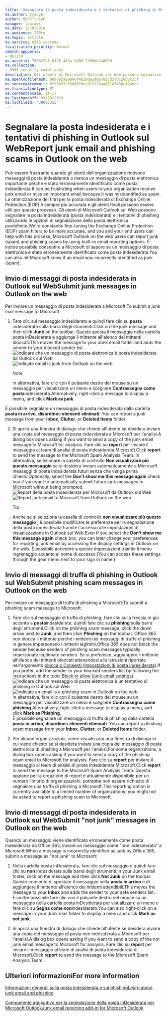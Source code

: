 ```yaml
---
title: 'Segnalare la posta indesiderata e i tentativi di phishing in Outlook sul Web '
ms.author: tracyp
author: MSFTTracyP
manager: laurawi
ms.date: 12/9/2016
ms.audience: ITPro
ms.topic: article
ms.service: O365-seccomp
localization_priority: Normal
search.appverid:
- MET150
ms.assetid: 758822b5-0126-463a-9d08-7366bb2a807d
ms.collection:
- M365-security-compliance
description: Gli utenti di Microsoft Outlook sul Web possono segnalare la posta indesiderata (posta indesiderata) e i tentativi di phishing utilizzando le opzioni di segnalazione della posta elettronica predefinite. È inoltre possibile consentire a Microsoft di sapere se un messaggio di posta elettronica è stato erroneamente identificato come posta indesiderata.
ms.openlocfilehash: 089792ab8e46f4b200a2d98781cd378c2666c35f
ms.sourcegitcommit: 0f93b37c39d807dec91f118aa671a3430c47a9ac
ms.translationtype: MT
ms.contentlocale: it-IT
ms.lasthandoff: 03/20/2019
ms.locfileid: "30693315"
---
```

# <a name="report-junk-email-and-phishing-scams-in-outlook-on-the-web"></a><span data-ttu-id="6b355-104">Segnalare la posta indesiderata e i tentativi di phishing in Outlook sul Web</span><span class="sxs-lookup"><span data-stu-id="6b355-104">Report junk email and phishing scams in Outlook on the web</span></span> 

<span data-ttu-id="6b355-105">Può essere frustrante quando gli utenti dell'organizzazione ricevono messaggi di posta indesiderata o manca un messaggio di posta elettronica importante perché è stato erroneamente identificato come posta indesiderata.</span><span class="sxs-lookup"><span data-stu-id="6b355-105">It can be frustrating when users in your organization receive junk email or miss an important email because it was misidentified as spam.</span></span> <span data-ttu-id="6b355-106">La ottimizzazione dei filtri per la posta indesiderata di Exchange Online Protection (EOP) è sempre più accurata e gli utenti finali possono essere utili per questo processo. Gli utenti di Microsoft Outlook sul Web possono segnalare la posta indesiderata (posta indesiderata) e i tentativi di phishing utilizzando le opzioni di segnalazione della posta elettronica predefinite.</span><span class="sxs-lookup"><span data-stu-id="6b355-106">We're constantly fine-tuning the Exchange Online Protection (EOP) spam filters to be more accurate, and you and your end users can help with this process; Microsoft Outlook on the web users can report junk (spam) and phishing scams by using built-in email reporting options.</span></span> <span data-ttu-id="6b355-107">È inoltre possibile consentire a Microsoft di sapere se un messaggio di posta elettronica è stato erroneamente identificato come posta indesiderata.</span><span class="sxs-lookup"><span data-stu-id="6b355-107">You can also let Microsoft know if an email was incorrectly identified as junk (spam).</span></span>
  
## <a name="submit-junk-messages-in-outlook-on-the-web"></a><span data-ttu-id="6b355-108">Invio di messaggi di posta indesiderata in Outlook sul Web</span><span class="sxs-lookup"><span data-stu-id="6b355-108">Submit junk messages in Outlook on the web</span></span>

<span data-ttu-id="6b355-109">Per inviare un messaggio di posta indesiderata a Microsoft:</span><span class="sxs-lookup"><span data-stu-id="6b355-109">To submit a junk mail message to Microsoft:</span></span>
  
1. <span data-ttu-id="6b355-110">Fare clic sul messaggio indesiderato e quindi fare clic su **posta** indesiderata sulla barra degli strumenti.</span><span class="sxs-lookup"><span data-stu-id="6b355-110">Click on the junk message and then click **Junk** on the toolbar.</span></span> <span data-ttu-id="6b355-111">Questo sposta il messaggio nella cartella posta inDesiderata e aggiunge il mittente all'elenco dei mittenti bloccati.</span><span class="sxs-lookup"><span data-stu-id="6b355-111">This moves the message to your Junk email folder and adds the sender to your blocked sender list.</span></span> 
    <span data-ttu-id="6b355-112">![Indicare che un messaggio di posta elettronica è posta indesiderata da Outlook sul Web](media/a10ae792-aab6-4374-a041-6c3f732eb2e3.png)</span><span class="sxs-lookup"><span data-stu-id="6b355-112">![Indicate email is junk from Outlook on the web](media/a10ae792-aab6-4374-a041-6c3f732eb2e3.png)</span></span>
  
    > [!NOTE]
    > <span data-ttu-id="6b355-113">In alternativa, fare clic con il pulsante destro del mouse su un messaggio per visualizzare un menu e scegliere **Contrassegna come posta**indesiderata.</span><span class="sxs-lookup"><span data-stu-id="6b355-113">Alternatively, right-click a message to display a menu, and click **Mark as junk**.</span></span> 
  
<span data-ttu-id="6b355-114">È possibile segnalare un messaggio di posta indesiderata dalla cartella **posta in arrivo**, **disordine**o **elementi eliminati** .</span><span class="sxs-lookup"><span data-stu-id="6b355-114">You can report a junk message from your **Inbox**, **Clutter**, or **Deleted Items** folder.</span></span> 
  
2. <span data-ttu-id="6b355-115">Si aprirà una finestra di dialogo che chiede all'utente se desidera inviare una copia del messaggio di posta indesiderata a Microsoft per l'analisi.</span><span class="sxs-lookup"><span data-stu-id="6b355-115">A dialog box opens asking if you want to send a copy of the junk email message to Microsoft for analysis.</span></span> <span data-ttu-id="6b355-116">Fare clic su **report** per inviare il messaggio al team di analisi di posta indesiderata Microsoft.</span><span class="sxs-lookup"><span data-stu-id="6b355-116">Click **report** to send the message to the Microsoft Spam Analysis Team.</span></span> <span data-ttu-id="6b355-117">In alternativa, selezionare la casella di controllo **Non visualizzare più questo messaggio** se si desidera inviare automaticamente a Microsoft messaggi di posta indesiderata futuri senza che venga prima chiesto.</span><span class="sxs-lookup"><span data-stu-id="6b355-117">Optionally, select the **Don't show me this message again** check box if you want to automatically submit future junk messages to Microsoft without being prompted.</span></span> 
    <span data-ttu-id="6b355-118">![Report della posta indesiderata per Microsoft da Outlook sul Web](media/e8d3a9f9-6eb6-4309-ba6d-643dffdb6a33.png)</span><span class="sxs-lookup"><span data-stu-id="6b355-118">![Report junk email to Microsoft from Outlook on the web](media/e8d3a9f9-6eb6-4309-ba6d-643dffdb6a33.png)</span></span>
  
    > [!TIP]
    > <span data-ttu-id="6b355-119">Anche se si seleziona la casella di controllo **non visualizzare più questo messaggio** , è possibile modificare le preferenze per la segnalazione della posta indesiderata tramite l'accesso alle impostazioni di visualizzazione in Outlook sul Web.</span><span class="sxs-lookup"><span data-stu-id="6b355-119">Even if you select the **Don't show me this message again** check box, you can later change your preferences for reporting junk email by accessing the display settings in Outlook on the web.</span></span> <span data-ttu-id="6b355-120">È possibile accedere a queste impostazioni tramite il menu ingranaggio accanto al nome di accesso.</span><span class="sxs-lookup"><span data-stu-id="6b355-120">(You can access these settings through the gear menu next to your sign in name.)</span></span> 
  
## <a name="submit-phishing-scam-messages-in-outlook-on-the-web"></a><span data-ttu-id="6b355-121">Invio di messaggi di truffa di phishing in Outlook sul Web</span><span class="sxs-lookup"><span data-stu-id="6b355-121">Submit phishing scam messages in Outlook on the web</span></span>

<span data-ttu-id="6b355-122">Per inviare un messaggio di truffa di phishing a Microsoft:</span><span class="sxs-lookup"><span data-stu-id="6b355-122">To submit a phishing scam message to Microsoft:</span></span>
  
1. <span data-ttu-id="6b355-123">Fare clic sul messaggio di truffa di phishing, fare clic sulla freccia in giù accanto a **posta**indesiderata, quindi fare clic su **phishing** sulla barra degli strumenti.</span><span class="sxs-lookup"><span data-stu-id="6b355-123">Click on the phishing scam message, click the down arrow next to **Junk**, and then click **Phishing** on the toolbar.</span></span> <span data-ttu-id="6b355-124">Office 365 non blocca il mittente perché i mittenti dei messaggi di truffa di phishing in genere impersonano i mittenti legittimi.</span><span class="sxs-lookup"><span data-stu-id="6b355-124">Office 365 does not block the sender because senders of phishing scam messages typically impersonate legitimate senders.</span></span> <span data-ttu-id="6b355-125">Se si preferisce, aggiungere il mittente all'elenco dei mittenti bloccati attenendosi alle istruzioni riportate nell'argomento [blocca o Consenti (impostazioni di posta indesiderata)](https://go.microsoft.com/fwlink/?LinkId=627572).</span><span class="sxs-lookup"><span data-stu-id="6b355-125">If you prefer, add the sender to your blocked senders list by following the instructions in the topic [Block or allow (junk email settings)](https://go.microsoft.com/fwlink/?LinkId=627572).</span></span> 
    <span data-ttu-id="6b355-126">![Indicare che un messaggio di posta elettronica è un tentativo di phishing in Outlook sul Web](media/959bb577-341c-41ee-a159-e46600b2cf8a.png)</span><span class="sxs-lookup"><span data-stu-id="6b355-126">![Indicate an email is a phishing scam in Outlook on the web](media/959bb577-341c-41ee-a159-e46600b2cf8a.png)</span></span><br/><span data-ttu-id="6b355-127">In alternativa, fare clic con il pulsante destro del mouse su un messaggio per visualizzare un menu e scegliere **Contrassegna come phishing**.</span><span class="sxs-lookup"><span data-stu-id="6b355-127">Alternatively, right-click a message to display a menu, and click **Mark as Phishing**.</span></span><br/><span data-ttu-id="6b355-128">È possibile segnalare un messaggio di truffa di phishing dalla cartella **posta in arrivo**, **disordine**o **elementi eliminati** .</span><span class="sxs-lookup"><span data-stu-id="6b355-128">You can report a phishing scam message from your **Inbox**, **Clutter**, or **Deleted Items** folder.</span></span> 
  
2. <span data-ttu-id="6b355-129">Per alcune organizzazioni, viene visualizzata una finestra di dialogo in cui viene chiesto se si desidera inviare una copia del messaggio di posta elettronica di phishing a Microsoft per l'analisi.</span><span class="sxs-lookup"><span data-stu-id="6b355-129">For some organizations, a dialog box opens asking if you want to send a copy of the phishing scam email to Microsoft for analysis.</span></span> <span data-ttu-id="6b355-130">Fare clic su **report** per inviare il messaggio al team di analisi di posta indesiderata Microsoft.</span><span class="sxs-lookup"><span data-stu-id="6b355-130">Click **report** to send the message to the Microsoft Spam Analysis Team.</span></span> <span data-ttu-id="6b355-131">Questa opzione per la creazione di report è attualmente disponibile per un numero limitato di organizzazioni. potrebbe non essere richiesto di segnalare una truffa di phishing a Microsoft.</span><span class="sxs-lookup"><span data-stu-id="6b355-131">This reporting option is currently available to a limited number of organizations; you might not be asked to report a phishing scam to Microsoft.</span></span> 
    
## <a name="submit-not-junk-messages-in-outlook-on-the-web"></a><span data-ttu-id="6b355-132">Invio di messaggi di posta indesiderata in Outlook sul Web</span><span class="sxs-lookup"><span data-stu-id="6b355-132">Submit "not junk" messages in Outlook on the web</span></span>

<span data-ttu-id="6b355-133">Quando un messaggio viene identificato erroneamente come posta indesiderata da Office 365, inviare un messaggio come "non indesiderato" a Microsoft:</span><span class="sxs-lookup"><span data-stu-id="6b355-133">When a message is incorrectly identified as junk by Office 365, submit a message as "not junk" to Microsoft:</span></span>
  
1. <span data-ttu-id="6b355-134">Nella cartella posta inDesiderata, fare clic sul messaggio e quindi fare clic su **non** indesiderata sulla barra degli strumenti.</span><span class="sxs-lookup"><span data-stu-id="6b355-134">In your Junk email folder, click on the message and then click **Not Junk** on the toolbar.</span></span> <span data-ttu-id="6b355-135">Questo consente di spostare il messaggio nella **posta in arrivo** e di aggiungere il mittente all'elenco dei mittenti attendibili.</span><span class="sxs-lookup"><span data-stu-id="6b355-135">This moves the message to your **Inbox** and adds the sender to your safe senders list.</span></span> <br/><span data-ttu-id="6b355-136">È inoltre possibile fare clic con il pulsante destro del mouse su un messaggio nella cartella posta inDesiderata per visualizzare un menu e fare clic su **Segna come non**indesiderato.</span><span class="sxs-lookup"><span data-stu-id="6b355-136">You can also right-click on a message in your Junk mail folder to display a menu and click **Mark as not junk**.</span></span> 
  
2. <span data-ttu-id="6b355-137">Si aprirà una finestra di dialogo che chiede all'utente se desidera inviare una copia del messaggio di posta non indesiderata a Microsoft per l'analisi.</span><span class="sxs-lookup"><span data-stu-id="6b355-137">A dialog box opens asking if you want to send a copy of the not junk email message to Microsoft for analysis.</span></span> <span data-ttu-id="6b355-138">Fare clic su **report** per inviare il messaggio al team di analisi di posta indesiderata di Microsoft.</span><span class="sxs-lookup"><span data-stu-id="6b355-138">Click **report** to send the message to the Microsoft Spam Analysis Team..</span></span> 
    
## <a name="for-more-information"></a><span data-ttu-id="6b355-139">Ulteriori informazioni</span><span class="sxs-lookup"><span data-stu-id="6b355-139">For more information</span></span>

[<span data-ttu-id="6b355-140">Informazioni generali sulla posta indesiderata e sul phishing</span><span class="sxs-lookup"><span data-stu-id="6b355-140">Learn about junk email and phishing</span></span>](https://go.microsoft.com/fwlink/p/?LinkId=270068)

[<span data-ttu-id="6b355-141">Componente aggiuntivo per la segnalazione della posta inDesiderata per Microsoft Outlook</span><span class="sxs-lookup"><span data-stu-id="6b355-141">Junk email reporting add-in for Microsoft Outlook</span></span>](https://docs.microsoft.com/en-us/office365/securitycompliance/junk-email-reporting-add-in-for-microsoft-outlook)
  
  

